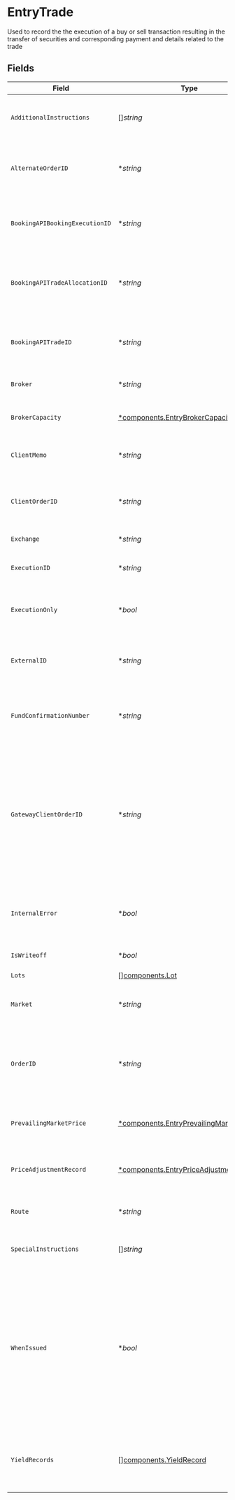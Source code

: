 # EntryTrade

Used to record the the execution of a buy or sell transaction resulting in the transfer of securities and corresponding payment and details related to the trade


## Fields

| Field                                                                                                                                                                                                            | Type                                                                                                                                                                                                             | Required                                                                                                                                                                                                         | Description                                                                                                                                                                                                      | Example                                                                                                                                                                                                          |
| ---------------------------------------------------------------------------------------------------------------------------------------------------------------------------------------------------------------- | ---------------------------------------------------------------------------------------------------------------------------------------------------------------------------------------------------------------- | ---------------------------------------------------------------------------------------------------------------------------------------------------------------------------------------------------------------- | ---------------------------------------------------------------------------------------------------------------------------------------------------------------------------------------------------------------- | ---------------------------------------------------------------------------------------------------------------------------------------------------------------------------------------------------------------- |
| `AdditionalInstructions`                                                                                                                                                                                         | []*string*                                                                                                                                                                                                       | :heavy_minus_sign:                                                                                                                                                                                               | To be populated by the submitter of the trade detail                                                                                                                                                             | [<br/>"As-Of Trade Example",<br/>"to Cancel"<br/>]                                                                                                                                                               |
| `AlternateOrderID`                                                                                                                                                                                               | **string*                                                                                                                                                                                                        | :heavy_minus_sign:                                                                                                                                                                                               | Max Length 50 characters. Alternate order id from the street used for FRAC trades                                                                                                                                | 8d7f6375                                                                                                                                                                                                         |
| `BookingAPIBookingExecutionID`                                                                                                                                                                                   | **string*                                                                                                                                                                                                        | :heavy_minus_sign:                                                                                                                                                                                               | base64 encoded value assigned by the Booking API to all executions                                                                                                                                               | 01HZ5Z4E00AM2DCPK21PYM07PM                                                                                                                                                                                       |
| `BookingAPITradeAllocationID`                                                                                                                                                                                    | **string*                                                                                                                                                                                                        | :heavy_minus_sign:                                                                                                                                                                                               | base64 encoded value assigned by the Booking API if a trade belongs to an allocation                                                                                                                             | 01HYKYBD00JBQAZ8477RD1M8T7                                                                                                                                                                                       |
| `BookingAPITradeID`                                                                                                                                                                                              | **string*                                                                                                                                                                                                        | :heavy_minus_sign:                                                                                                                                                                                               | base64 encoded value assigned by the Booking API to all trades                                                                                                                                                   | 01HYKYBD00JBQAZ8477RD1M8T7                                                                                                                                                                                       |
| `Broker`                                                                                                                                                                                                         | **string*                                                                                                                                                                                                        | :heavy_minus_sign:                                                                                                                                                                                               | Executing broker of the trade                                                                                                                                                                                    | JNST                                                                                                                                                                                                             |
| `BrokerCapacity`                                                                                                                                                                                                 | [*components.EntryBrokerCapacity](../../models/components/entrybrokercapacity.md)                                                                                                                                | :heavy_minus_sign:                                                                                                                                                                                               | Used to calculate broadridge blotter code                                                                                                                                                                        | PRINCIPAL                                                                                                                                                                                                        |
| `ClientMemo`                                                                                                                                                                                                     | **string*                                                                                                                                                                                                        | :heavy_minus_sign:                                                                                                                                                                                               | client usage area (intact). len 20                                                                                                                                                                               | [<br/>"Detail from client",<br/>"More details from client"<br/>]                                                                                                                                                 |
| `ClientOrderID`                                                                                                                                                                                                  | **string*                                                                                                                                                                                                        | :heavy_minus_sign:                                                                                                                                                                                               | Max Length 50 characters. Client provided order id present in exec reports                                                                                                                                       | 0db56450                                                                                                                                                                                                         |
| `Exchange`                                                                                                                                                                                                       | **string*                                                                                                                                                                                                        | :heavy_minus_sign:                                                                                                                                                                                               | MIC code for the exchange                                                                                                                                                                                        | OTC                                                                                                                                                                                                              |
| `ExecutionID`                                                                                                                                                                                                    | **string*                                                                                                                                                                                                        | :heavy_minus_sign:                                                                                                                                                                                               | Max Length 50 characters. Execution id from the street                                                                                                                                                           | 01HZ5Z4E003KJ7B7FK3GGX2V74                                                                                                                                                                                       |
| `ExecutionOnly`                                                                                                                                                                                                  | **bool*                                                                                                                                                                                                          | :heavy_minus_sign:                                                                                                                                                                                               | Indicates whether Apex is the clearing broker for this trade                                                                                                                                                     | false                                                                                                                                                                                                            |
| `ExternalID`                                                                                                                                                                                                     | **string*                                                                                                                                                                                                        | :heavy_minus_sign:                                                                                                                                                                                               | Max Length 50 characters. External system id provided by a client                                                                                                                                                | 01HAWHW7PSNS99H9SSCY3J3MXZ_FROM_STREET-SELL-393767f7-0db5645                                                                                                                                                     |
| `FundConfirmationNumber`                                                                                                                                                                                         | **string*                                                                                                                                                                                                        | :heavy_minus_sign:                                                                                                                                                                                               | The confirmation number associated with a mutual fund trade                                                                                                                                                      | 1.0038862e+07                                                                                                                                                                                                    |
| `GatewayClientOrderID`                                                                                                                                                                                           | **string*                                                                                                                                                                                                        | :heavy_minus_sign:                                                                                                                                                                                               | Order id generated by trading-gateway (Trade-Ex) to uniquely identify all orders in their system Used as the client_order_id on new order singles sent downstream of the trading-gateway                         | 7039acda                                                                                                                                                                                                         |
| `InternalError`                                                                                                                                                                                                  | **bool*                                                                                                                                                                                                          | :heavy_minus_sign:                                                                                                                                                                                               | If set to true, indicates the trade should be omitted from client billing                                                                                                                                        | false                                                                                                                                                                                                            |
| `IsWriteoff`                                                                                                                                                                                                     | **bool*                                                                                                                                                                                                          | :heavy_minus_sign:                                                                                                                                                                                               | set on penny-for-the-lot trades                                                                                                                                                                                  | false                                                                                                                                                                                                            |
| `Lots`                                                                                                                                                                                                           | [][components.Lot](../../models/components/lot.md)                                                                                                                                                               | :heavy_minus_sign:                                                                                                                                                                                               | Trade lots                                                                                                                                                                                                       |                                                                                                                                                                                                                  |
| `Market`                                                                                                                                                                                                         | **string*                                                                                                                                                                                                        | :heavy_minus_sign:                                                                                                                                                                                               | "MMAP" for multi market average price, "UNKN" for unknown                                                                                                                                                        | MMAP                                                                                                                                                                                                             |
| `OrderID`                                                                                                                                                                                                        | **string*                                                                                                                                                                                                        | :heavy_minus_sign:                                                                                                                                                                                               | Max Length 50 characters. Internally generated order id that is returned to client on exec reports                                                                                                               | 8d7f6375                                                                                                                                                                                                         |
| `PrevailingMarketPrice`                                                                                                                                                                                          | [*components.EntryPrevailingMarketPrice](../../models/components/entryprevailingmarketprice.md)                                                                                                                  | :heavy_minus_sign:                                                                                                                                                                                               | The price for the instrument that is prevailing in the market                                                                                                                                                    | {<br/>"value": "0.25"<br/>}                                                                                                                                                                                      |
| `PriceAdjustmentRecord`                                                                                                                                                                                          | [*components.EntryPriceAdjustmentRecord](../../models/components/entrypriceadjustmentrecord.md)                                                                                                                  | :heavy_minus_sign:                                                                                                                                                                                               | Information about any price adjustments applied to the security                                                                                                                                                  |                                                                                                                                                                                                                  |
| `Route`                                                                                                                                                                                                          | **string*                                                                                                                                                                                                        | :heavy_minus_sign:                                                                                                                                                                                               | The execution route Apex used for this trade                                                                                                                                                                     | MNGD                                                                                                                                                                                                             |
| `SpecialInstructions`                                                                                                                                                                                            | []*string*                                                                                                                                                                                                       | :heavy_minus_sign:                                                                                                                                                                                               | Special instructions for the trade                                                                                                                                                                               | [<br/>"WITH_DIVIDEND",<br/>"OPTION_ASSIGNMENT"<br/>]                                                                                                                                                             |
| `WhenIssued`                                                                                                                                                                                                     | **bool*                                                                                                                                                                                                          | :heavy_minus_sign:                                                                                                                                                                                               | Indicates the trade was executed in a security that is not currently listed. When-issued securities are bought and sold before they are officially issued, allowing investors to speculate on their future value | false                                                                                                                                                                                                            |
| `YieldRecords`                                                                                                                                                                                                   | [][components.YieldRecord](../../models/components/yieldrecord.md)                                                                                                                                               | :heavy_minus_sign:                                                                                                                                                                                               | The yields associated with a fixed income trade Only valid if the SecurityType is FIXED_INCOME                                                                                                                   |                                                                                                                                                                                                                  |